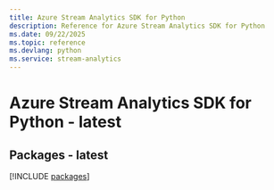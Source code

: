 ```yaml
---
title: Azure Stream Analytics SDK for Python
description: Reference for Azure Stream Analytics SDK for Python
ms.date: 09/22/2025
ms.topic: reference
ms.devlang: python
ms.service: stream-analytics
---
```

# Azure Stream Analytics SDK for Python - latest
## Packages - latest
[!INCLUDE [packages](stream-analytics-index.md)]